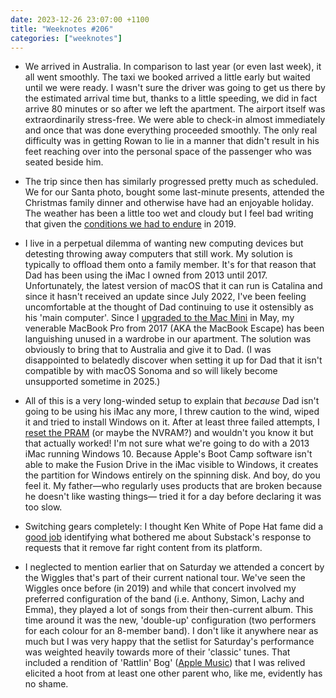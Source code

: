 ```yaml
---
date: 2023-12-26 23:07:00 +1100
title: "Weeknotes #206"
categories: ["weeknotes"]
---
```


- We arrived in Australia. In comparison to last year (or even last week), it all went smoothly. The taxi we booked arrived a little early but waited until we were ready. I wasn't sure the driver was going to get us there by the estimated arrival time but, thanks to a little speeding, we did in fact arrive 80 minutes or so after we left the apartment. The airport itself was extraordinarily stress-free. We were able to check-in almost immediately and once that was done everything proceeded smoothly. The only real difficulty was in getting Rowan to lie in a manner that didn't result in his feet reaching over into the personal space of the passenger who was seated beside him.

- The trip since then has similarly progressed pretty much as scheduled. We for our Santa photo, bought some last-minute presents, attended the Christmas family dinner and otherwise have had an enjoyable holiday. The weather has been a little too wet and cloudy but I feel bad writing that given the [conditions we had to endure](https://en.wikipedia.org/wiki/2019%E2%80%9320_Australian_bushfire_season) in 2019.

- I live in a perpetual dilemma of wanting new computing devices but detesting throwing away computers that still work. My solution is typically to offload them onto a family member. It's for that reason that Dad has been using the iMac I owned from 2013 until 2017. Unfortunately, the latest version of macOS that it can run is Catalina and since it hasn't received an update since July 2022, I've been feeling uncomfortable at the thought of Dad continuing to use it ostensibly as his 'main computer'. Since I [upgraded to the Mac Mini](https://updates.inqk.net/post/1684216860.html) in May, my venerable MacBook Pro from 2017 (AKA the MacBook Escape) has been languishing unused in a wardrobe in our apartment. The solution was obviously to bring that to Australia and give it to Dad. (I was disappointed to belatedly discover when setting it up for Dad that it isn't compatible by with macOS Sonoma and so will likely become unsupported sometime in 2025.)

- All of this is a very long-winded setup to explain that _because_ Dad isn't going to be using his iMac any more, I threw caution to the wind, wiped it and tried to install Windows on it. After at least three failed attempts, I [reset the PRAM](https://support.apple.com/en-au/HT204063) (or maybe the NVRAM?) and wouldn't you know it but that actually worked! I'm not sure what we're going to do with a 2013 iMac running Windows 10. Because Apple's Boot Camp software isn't able to make the Fusion Drive in the iMac visible to Windows, it creates the partition for Windows entirely on the spinning disk. And boy, do you feel it. My father—who regularly uses products that are broken because he doesn't like wasting things— tried it for a day before declaring it was too slow.

- Switching gears completely: I thought Ken White of Pope Hat fame did a [good job](https://popehat.substack.com/p/substack-has-a-nazi-opportunity) identifying what bothered me about Substack's response to requests that it remove far right content from its platform.

- I neglected to mention earlier that on Saturday we attended a concert by the Wiggles that's part of their current national tour. We've seen the Wiggles once before (in 2019) and while that concert involved my preferred configuration of the band (i.e. Anthony, Simon, Lachy and Emma), they played a lot of songs from their then-current album. This time around it was the new, 'double-up' configuration (two performers for each colour for an 8-member band). I don't like it anywhere near as much but I was very happy that the setlist for Saturday's performance was weighted heavily towards more of their 'classic' tunes. That included a rendition of 'Rattlin' Bog' ([Apple Music](https://music.apple.com/us/album/rattlin-bog/1583656388?i=1583657373)) that I was relived elicited a hoot from at least one other parent who, like me, evidently has no shame.
